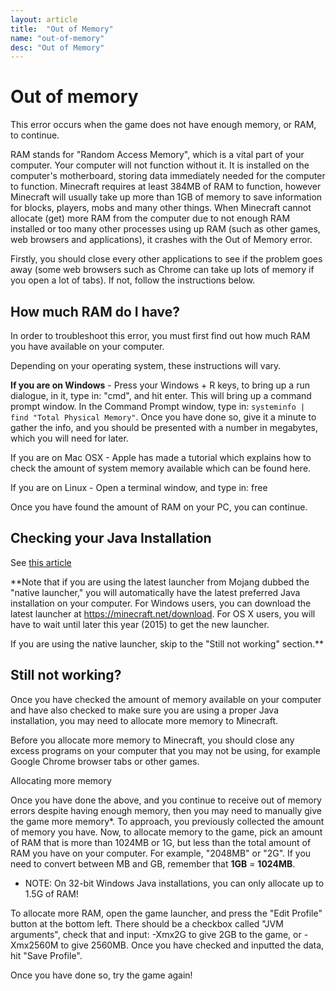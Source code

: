 ```yaml
---
layout: article
title:  "Out of Memory"
name: "out-of-memory"
desc: "Out of Memory"
---
```

# Out of memory
This error occurs when the game does not have enough memory, or RAM, to continue.

RAM stands for "Random Access Memory", which is a vital part of your computer. Your computer will not function without it. It is installed on the computer's motherboard, storing data immediately needed for the computer to function. Minecraft requires at least 384MB of RAM to function, however Minecraft will usually take up more than 1GB of memory to save information for blocks, players, mobs and many other things. When Minecraft cannot allocate (get) more RAM from the computer due to not enough RAM installed or too many other processes using up RAM (such as other games, web browsers and applications), it crashes with the Out of Memory error.

Firstly, you should close every other applications to see if the problem goes away (some web browsers such as Chrome can take up lots of memory if you open a lot of tabs). If not, follow the instructions below.

## How much RAM do I have?
In order to troubleshoot this error, you must first find out how much RAM you have available on your computer.

Depending on your operating system, these instructions will vary.

**If you are on Windows** - Press your Windows + R keys, to bring up a run dialogue, in it, type in: "cmd", and hit enter. This will bring up a command prompt window. In the Command Prompt window, type in:  `systeminfo | find "Total Physical Memory"`. Once you have done so, give it a minute to gather the info, and you should be presented with a number in megabytes, which you will need for later.

If you are on Mac OSX - Apple has made a tutorial which explains how to check the amount of system memory available which can be found here.

If you are on Linux - Open a terminal window, and type in: free

Once you have found the amount of RAM on your PC, you can continue.

## Checking your Java Installation
See [this article](/_help/installing-java/)

**Note that if you are using the latest launcher from Mojang dubbed the "native launcher," you will automatically have the latest preferred Java installation on your computer. For Windows users, you can download the latest launcher at https://minecraft.net/download. For OS X users, you will have to wait until later this year (2015) to get the new launcher.

If you are using the native launcher, skip to the "Still not working" section.** 

## Still not working?
Once you have checked the amount of memory available on your computer and have also checked to make sure you are using a proper Java installation, you may need to allocate more memory to Minecraft.

Before you allocate more memory to Minecraft, you should close any excess programs on your computer that you may not be using, for example Google Chrome browser tabs or other games.

Allocating more memory

Once you have done the above, and you continue to receive out of memory errors despite having enough memory, then you may need to manually give the game more memory*. To approach, you previously collected the amount of memory you have. Now, to allocate memory to the game, pick an amount of RAM that is more than 1024MB or 1G, but less than the total amount of RAM you have on your computer. For example, "2048MB" or "2G".
If you need to convert between MB and GB, remember that **1GB** = **1024MB**.

* NOTE: On 32-bit Windows Java installations, you can only allocate up to 1.5G of RAM! 

To allocate more RAM, open the game launcher, and press the "Edit Profile" button at the bottom left. There should be a checkbox called "JVM arguments", check that and input: -Xmx2G to give 2GB to the game, or -Xmx2560M to give 2560MB. Once you have checked and inputted the data, hit "Save Profile".

Once you have done so, try the game again!
